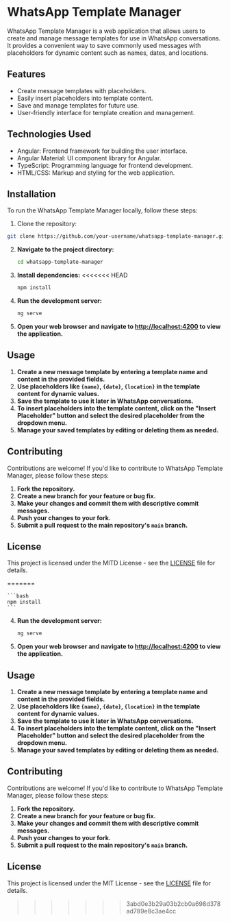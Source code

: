 # WhatsApp Template Manager

WhatsApp Template Manager is a web application that allows users to create and manage message templates for use in WhatsApp conversations. It provides a convenient way to save commonly used messages with placeholders for dynamic content such as names, dates, and locations.

## Features

- Create message templates with placeholders.
- Easily insert placeholders into template content.
- Save and manage templates for future use.
- User-friendly interface for template creation and management.

## Technologies Used

- Angular: Frontend framework for building the user interface.
- Angular Material: UI component library for Angular.
- TypeScript: Programming language for frontend development.
- HTML/CSS: Markup and styling for the web application.

## Installation

To run the WhatsApp Template Manager locally, follow these steps:

1. Clone the repository:

```bash
git clone https://github.com/your-username/whatsapp-template-manager.git
```

2. **Navigate to the project directory:**

    ```bash
    cd whatsapp-template-manager
    ```

3. **Install dependencies:**
<<<<<<< HEAD

    ```bash
    npm install
    ```

4. **Run the development server:**

    ```bash
    ng serve
    ```

5. **Open your web browser and navigate to [http://localhost:4200](http://localhost:4200) to view the application.**

## Usage

1. **Create a new message template by entering a template name and content in the provided fields.**
2. **Use placeholders like `{name}`, `{date}`, `{location}` in the template content for dynamic values.**
3. **Save the template to use it later in WhatsApp conversations.**
4. **To insert placeholders into the template content, click on the "Insert Placeholder" button and select the desired placeholder from the dropdown menu.**
5. **Manage your saved templates by editing or deleting them as needed.**

## Contributing

Contributions are welcome! If you'd like to contribute to WhatsApp Template Manager, please follow these steps:

1. **Fork the repository.**
2. **Create a new branch for your feature or bug fix.**
3. **Make your changes and commit them with descriptive commit messages.**
4. **Push your changes to your fork.**
5. **Submit a pull request to the main repository's `main` branch.**

## License

This project is licensed under the MITD License - see the [LICENSE](LICENSE) file for details.

=======

    ```bash
    npm install
    ```

4. **Run the development server:**

    ```bash
    ng serve
    ```

5. **Open your web browser and navigate to [http://localhost:4200](http://localhost:4200) to view the application.**

## Usage

1. **Create a new message template by entering a template name and content in the provided fields.**
2. **Use placeholders like `{name}`, `{date}`, `{location}` in the template content for dynamic values.**
3. **Save the template to use it later in WhatsApp conversations.**
4. **To insert placeholders into the template content, click on the "Insert Placeholder" button and select the desired placeholder from the dropdown menu.**
5. **Manage your saved templates by editing or deleting them as needed.**

## Contributing

Contributions are welcome! If you'd like to contribute to WhatsApp Template Manager, please follow these steps:

1. **Fork the repository.**
2. **Create a new branch for your feature or bug fix.**
3. **Make your changes and commit them with descriptive commit messages.**
4. **Push your changes to your fork.**
5. **Submit a pull request to the main repository's `main` branch.**

## License

This project is licensed under the MIT License - see the [LICENSE](LICENSE) file for details.
>>>>>>> 3abd0e3b29a03b2cb0a698d378ad789e8c3ae4cc
